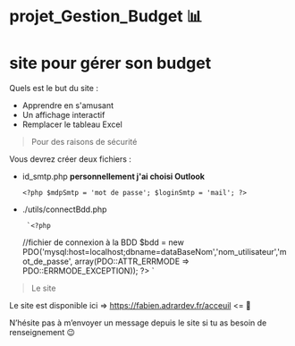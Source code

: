 # projet_Gestion_Budget 📊

site pour gérer son budget
=

Quels est le but du site :

* Apprendre en s'amusant
* Un affichage interactif
* Remplacer le tableau Excel


> Pour des raisons de sécurité

Vous devrez créer deux fichiers :

* id_smtp.php **personnellement j'ai choisi Outlook**



    `<?php
$mdpSmtp = 'mot de passe';
$loginSmtp = 'mail';
?>`
* ./utils/connectBdd.php

 
       `<?php
    //fichier de connexion à la BDD
    $bdd = new PDO('mysql:host=localhost;dbname=dataBaseNom','nom_utilisateur','mot_de_passe',
    array(PDO::ATTR_ERRMODE => PDO::ERRMODE_EXCEPTION));
?>
`
> Le site

Le site est disponible ici => <https://fabien.adrardev.fr/acceuil> <= 🦄

N’hésite pas à m’envoyer un message depuis le site si tu as besoin de renseignement 😉

